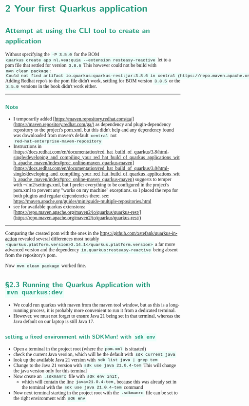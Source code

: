 <style>
body {
  font-family: Spectral, "Gentium Basic", Cardo , "Linux Libertine o", "Palatino Linotype", Cambria, serif;
  font-size: 100% !important;
  padding-right: 12%;
}
code {
	padding: 0.25em;
	
	white-space: pre;
	font-family: "Tlwg mono", Consolas, "Liberation Mono", Menlo, Courier, monospace;
	
	background-color: #ECFFFA;
	//border: 1px solid #ccc;
	//border-radius: 3px;
}

kbd {
	display: inline-block;
	padding: 3px 5px;
	font-family: "Tlwg mono", Consolas, "Liberation Mono", Menlo, Courier, monospace;
	line-height: 10px;
	color: #555;
	vertical-align: middle;
	background-color: #ECFFFA;
	border: solid 1px #ccc;
	border-bottom-color: #bbb;
	border-radius: 3px;
	box-shadow: inset 0 -1px 0 #bbb;
}

h1,h2,h3,h4,h5 {
  color: #269B7D; 
  font-family: "fira sans", "Latin Modern Sans", Calibri, "Trebuchet MS", sans-serif;
}

</style>

# 2 Your first Quarkus application

## Attempt at using the CLI tool to create an application
Without specifying the `-P 3.5.0` for the BOM
`quarkus create app nl.vea:quia --extension resteasy-reactive` let to a pom file that settled for version `3.8.6`
This however could not be build with `mvn clean package`:
`Could not find artifact io.quarkus:quarkus-rest:jar:3.8.6 in central (https://repo.maven.apache.org/maven2)`
Adding Redhat repo's to the pom file didn't work, settling for BOM version `3.8.5` or the `3.5.0` versions in the book
didn't work either.

---
### Note
- I temporarily added [https://maven.repository.redhat.com/ga/](https://maven.repository.redhat.com/ga/) as dependency
and plugin-dependency repository to the project's pom.xml, but this didn't help and any dependency found was downloaded
from maven's default `central` not `red-hat-enterprise-maven-repository`
- Instructions in
[https://docs.redhat.com/en/documentation/red_hat_build_of_quarkus/3.8/html-single/developing_and_compiling_your_red_hat_build_of_quarkus_applications_with_apache_maven/index#proc_online-maven_quarkus-maven](https://docs.redhat.com/en/documentation/red_hat_build_of_quarkus/3.8/html-single/developing_and_compiling_your_red_hat_build_of_quarkus_applications_with_apache_maven/index#proc_online-maven_quarkus-maven)
suggests to temper with ~/.m2/settings.xml, but I prefer everything to be configured in the project's pom.xml
to prevent any "works on my machine" exceptions. so I placed the repo for both plugins and regular dependencies there.
see: https://maven.apache.org/guides/mini/guide-multiple-repositories.html
- see for available quarkus extensions:
[https://repo.maven.apache.org/maven2/io/quarkus/quarkus-rest/](https://repo.maven.apache.org/maven2/io/quarkus/quarkus-rest/)
---

Comparing the created pom with the ones in the https://github.com/xstefank/quarkus-in-action revealed several 
differences most notably `<quarkus.platform.version>3.14.1</quarkus.platform.version>` a far more advanced version
and the dependency `io.quarkus:resteasy-reactive` being absent from the repository's pom.

Now `mvn clean package` worked fine.


## §2.3 Running the Quarkus Application with `mvn quarkus:dev`
- We could run quarkus with maven from the maven tool window, but as this is a long-running process, it is probably
more convenient to run it from a dedicated terminal.
- However, we must not forget to ensure Java 21 being set in that terminal, whereas the Java default on our laptop is
  still Java 17.

### setting a fixed environment with SDKMan! with `sdk env`
- Open a terminal in the project root (where the `pom.xml` is situated)
- check the current Java version, which will be the default with `sdk current java`
- look up the available Java 21 version with `sdk list java | grep tem`
- Change to the Java 21 version with `sdk use java 21.0.4-tem` This will change the java version only for this terminal
- Now create an `.sdkmanrc` file with `sdk env init`,
  - which will contain the line `java=21.0.4-tem`, because this was already set in the terminal with the 
    `sdk use java 21.0.4-tem` command
- Now next terminal starting in the project root with the `.sdkmanrc` file can be set to the right environment with
  `sdk env`

